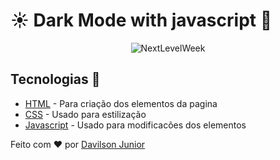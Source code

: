 # :sunny: Dark Mode with javascript :first_quarter_moon_with_face:

<p align="center">
    <img alt="NextLevelWeek" title="#NextLevelWeek" src="https://user-images.githubusercontent.com/35976070/84091729-aaf72400-a9cb-11ea-8578-970992ed9711.gif"/>
</p>

## Tecnologias :rocket:

* [HTML](https://devdocs.io/html/) - Para criação dos elementos da pagina
* [CSS](https://devdocs.io/css/) - Usado para estilização 
* [Javascript](https://devdocs.io/javascript/) - Usado para modificacões dos elementos

Feito com :heart: por [Davilson Junior](https://www.linkedin.com/in/davilson-paulino-da-cunha-junior-23029315a/)
